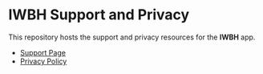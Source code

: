# IWBH Support and Privacy

This repository hosts the support and privacy resources for the **IWBH** app.

- [Support Page](https://kevincorvallis.github.io/iwbh-support/support)
- [Privacy Policy](https://kevincorvallis.github.io/iwbh-support/privacy)
